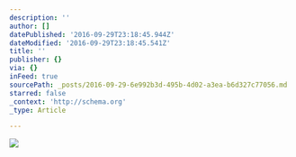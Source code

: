 ```yaml
---
description: ''
author: []
datePublished: '2016-09-29T23:18:45.944Z'
dateModified: '2016-09-29T23:18:45.541Z'
title: ''
publisher: {}
via: {}
inFeed: true
sourcePath: _posts/2016-09-29-6e992b3d-495b-4d02-a3ea-b6d327c77056.md
starred: false
_context: 'http://schema.org'
_type: Article

---
```

![](https://the-grid-user-content.s3-us-west-2.amazonaws.com/1954b26f-9cef-438b-805a-e4b23b89f82e.jpg)
